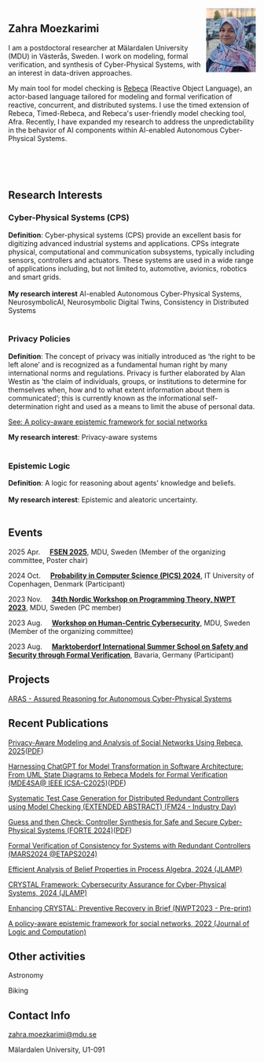 <!--
<img src="./HCC2023-2.png" align="left" height="400" width="1024" >

<img src="./HCC2023-3.png" align="left" height="400" width="1024" >
-->

<!--
<img src="./MDU.jpg" align="left" height="400" width="1024" >
-->

<img src="./Zahra.jpg" align="right"  width="20%" height="20%" >

<!-- <a href="url"><img src="./IMG_0898.jpg" align="left" height="48" width="48" opacity="0.5";></a> -->




## Zahra Moezkarimi
I am a postdoctoral researcher at Mälardalen University (MDU) in Västerås, Sweden. I work on modeling, formal verification, and synthesis of Cyber-Physical Systems, with an interest in data-driven approaches.

My main tool for model checking is [Rebeca](https://rebeca-lang.org) (Reactive Object Language), an actor-based language tailored for modeling and formal verification of reactive, concurrent, and distributed systems. I use the timed extension of Rebeca, Timed-Rebeca, and Rebeca's user-friendly model checking tool, Afra. Recently, I have expanded my research to address the unpredictability in the behavior of AI components within AI-enabled Autonomous Cyber-Physical Systems.

<!--

I have expanded my research to include NeurosymbolicAI approaches, aiming to mitigate the unpredictability in the behavior of AI components within AI-enabled Autonomous Cyber-Physical Systems (ACPS).

I am currently working on modeling and formal verification of Cyber-Physical Systems (CPS), with a particular focus on redundant distributed controllers and controller synthesis. My main tool for this work is Rebeca (Reactive Object Language), an actor-based language tailored for the modeling and formal verification of reactive, concurrent, and distributed systems. I am utilizing the timed extension of Rebeca, Timed-Rebeca, and Rebeca's user-friendly model checking tool, Afra.
-->

<br><br><br>

## Research Interests

<h3>Cyber-Physical Systems (CPS)</h3>
<b>Definition</b>: Cyber-physical systems (CPS) provide an excellent basis for digitizing advanced industrial systems and applications. CPSs integrate physical, computational and communication subsystems, typically including sensors, controllers and actuators. These systems are used in a wide range of applications including, but not limited to, automotive, avionics, robotics and smart grids.<br /> 
<br /> 
<b>My research interest</b> AI-enabled Autonomous Cyber-Physical Systems, NeurosymbolicAI, Neurosymbolic Digital Twins, Consistency in Distributed Systems
<br /> 
<br /> 
<h3>Privacy Policies</h3>
<b>Definition</b>: The concept of privacy was initially introduced as ‘the right to be left alone’ and is recognized as a fundamental human right by many international norms and regulations. Privacy is further elaborated by Alan Westin as ‘the claim of individuals, groups, or institutions to determine for themselves when, how and to what extent information about them is communicated’; this is currently known as the informational self-determination right and used as a means to limit the abuse of personal data. 

[See: A policy-aware epistemic framework for social networks](https://academic.oup.com/logcom/article/32/6/1234/6564903)

<b>My research interest</b>: Privacy-aware systems <!-- , Automated reasoning, Secure-by-construction systems. -->
<br /> 
<br /> 
<h3>Epistemic Logic</h3> 
<b>Definition</b>: A logic for reasoning about agents' knowledge and beliefs.<br />  
<br /> 
<b>My research interest</b>: Epistemic and aleatoric uncertainty.
<br /> 
<br /> 


 


<!--
<img src="./SimonParkin.jpeg" align="left" height="90" width="90" >
-->



## Events 

2025 Apr. &nbsp; &nbsp; **[FSEN 2025](https://conf.researchr.org/home/fsen-2025)**, MDU, Sweden (Member of the organizing committee, Poster chair)

2024 Oct. &nbsp; &nbsp; **[Probability in Computer Science (PICS) 2024](https://etaps.org/about/fopss-schools/2024/)**, IT University of Copenhagen, Denmark (Participant)

2023 Nov. &nbsp; &nbsp; **[34th Nordic Workshop on Programming Theory, NWPT 2023](https://conf.researchr.org/home/nwpt-2023)**, MDU, Sweden (PC member)

2023 Aug. &nbsp; &nbsp; **[Workshop on Human-Centric Cybersecurity](https://hcc2023-mdu.github.io)**, MDU, Sweden (Member of the organizing committee)

2023 Aug. &nbsp; &nbsp; **[Marktoberdorf International Summer School on Safety and Security through Formal Verification](https://events.model.in.tum.de/mod23/lectures.html)**, Bavaria, Germany (Participant)


## Projects 

[ARAS - Assured Reasoning for Autonomous Cyber-Physical Systems](http://www.es.mdu.se/projects/632-ARAS____Assured_Reasoning_for_Autonomous_Cyber_Physical_Systems)

<!--  
[SACSys: Safe and Secure Adaptive Collaborative Systems](https://sacsys.github.io/main/) (not an official member)

[DPAC: Dependable Platforms for Autonomous systems and Control](https://www.mdu.se/en/malardalen-university/research/research-projects/dpac---dependable-platforms-for-autonomous-systems-and-control) (not an official member)
-->


## Recent Publications

[Privacy-Aware Modeling and Analysis of Social Networks Using Rebeca, 2025](https://link.springer.com/chapter/10.1007/978-3-031-85134-6_6)(<a class="link link_pdf" href="/Papers/2024/MarjanFestSchrift-PrivacyRebeca.pdf">PDF</a>)

[Harnessing ChatGPT for Model Transformation in Software Architecture: From UML State Diagrams to Rebeca Models for Formal Verification (MDE4SA@ IEEE ICSA-C2025)](https://www.es.mdu.se/publications/7130-Harnessing_ChatGPT_for_Model_Transformation_in_Software_Architecture__From_UML_State_Diagrams_to_Rebeca_Models_for_Formal_Verification)(<a class="link link_pdf" href="/Papers/2024/LLMRebeca.pdf">PDF</a>)

[Systematic Test Case Generation for Distributed Redundant Controllers using Model Checking (EXTENDED ABSTRACT) (FM24 - Industry Day)]()

[Guess and then Check: Controller Synthesis for Safe and Secure Cyber-Physical Systems (FORTE 2024)](https://link.springer.com/chapter/10.1007/978-3-031-62645-6_13)(<a class="link link_pdf" href="/Papers/2024/GuessandThenCheck.pdf">PDF</a>)

[Formal Verification of Consistency for Systems with Redundant Controllers (MARS2024 @ETAPS2024)](https://arxiv.org/abs/2403.18917v1)

[Efficient Analysis of Belief Properties in Process Algebra, 2024 (JLAMP)](https://www.sciencedirect.com/science/article/pii/S2352220824000555)

[CRYSTAL Framework: Cybersecurity Assurance for Cyber-Physical Systems, 2024 (JLAMP)](https://eur01.safelinks.protection.outlook.com/?url=https%3A%2F%2Fdoi.org%2F10.1016%2Fj.jlamp.2024.100965&data=05%7C02%7Czahra.moezkarimi%40mdu.se%7Cf45434682f1543b7587f08dc54d77731%7Ca1795b64dabd4758b988b309292316cf%7C0%7C0%7C638478531593437179%7CUnknown%7CTWFpbGZsb3d8eyJWIjoiMC4wLjAwMDAiLCJQIjoiV2luMzIiLCJBTiI6Ik1haWwiLCJXVCI6Mn0%3D%7C0%7C%7C%7C&sdata=I2ovBJJmR5nXob5Fh%2FIrDRpQ%2FS%2FBip006Ns7lwbEIB4%3D&reserved=0)

[Enhancing CRYSTAL: Preventive Recovery in Brief (NWPT2023 - Pre-print)](https://mdu.drive.sunet.se/index.php/s/dfCx3dmRDFGZBKW)

[A policy-aware epistemic framework for social networks, 2022 (Journal of Logic and Computation)](https://academic.oup.com/logcom/article/32/6/1234/6564903)


## Other activities

Astronomy

Biking



## Contact Info

zahra.moezkarimi@mdu.se

Mälardalen University, U1-091

